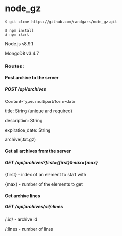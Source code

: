# node_gz

    $ git clone https://github.com/randgars/node_gz.git

    $ npm install
    $ npm start

Node.js v8.9.1

MongoDB v3.4.7

### Routes:
#### Post archive to the server
##### POST /api/archives
Content-Type: multipart/form-data

  title: String (unique and required)
  
  description: String
  
  expiration_date: String
  
  archive(.txt.gz)
  
#### Get all archives from the server
##### GET /api/archives?first={first}&max={max}
{first} - index of an element to start with

{max} - number of the elements to get

#### Get archive lines
##### GET /api/archives/:id/:lines
/:id/ - archive id

/:lines - number of lines
